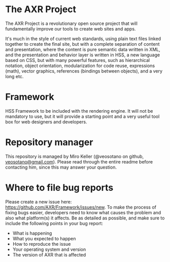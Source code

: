 The AXR Project
===============
The AXR Project is a revolutionary open source project that will fundamentally
improve our tools to create web sites and apps.

It's much in the style of current web standards, using plain text files linked
together to create the final site, but with a complete separation of content and
presentation, where the content is pure semantic data written in XML, and the
presentation and behavior layer is written in HSS, a new language based on CSS,
but with many powerful features, such as hierarchical notation, object
orientation, modularization for code reuse, expressions (math), vector graphics,
references (bindings between objects), and a very long etc.

Framework
=========
HSS Framework to be included with the rendering engine. It will not be mandatory
to use, but it will provide a starting point and a very useful tool box for web
designers and developers.

Repository manager
===================
This repository is managed by Miro Keller (@veosotano on github,
veosotano@gmail.com). Please read through the entire readme before contacting
him, since this may answer your question.

Where to file bug reports
=========================
Please create a new issue here: https://github.com/AXR/Framework/issues/new. To
make the process of fixing bugs easier, developers need to know what causes the
problem and also what platform(s) it affects. Be as detailed as possible, and
make sure to include the following points in your bug report:

 - What is happening
 - What you expected to happen
 - How to reproduce the issue
 - Your operating system and version
 - The version of AXR that is affected
